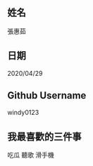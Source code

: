 姓名
----
張惠茹

日期
----
2020/04/29

Github Username
---------------
windy0123

我最喜歡的三件事
---------------
吃瓜 聽歌 滑手機